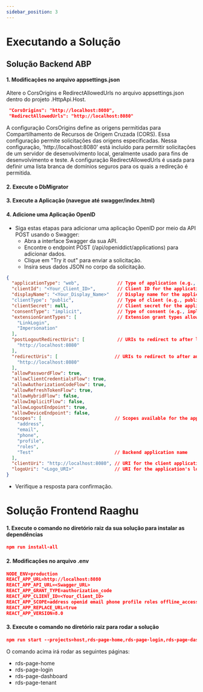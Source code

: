 ```yaml
---
sidebar_position: 3
---
```


# Executando a Solução
## Solução Backend ABP
#### 1. Modificações no arquivo appsettings.json
Altere o CorsOrigins e RedirectAllowedUrls no arquivo appsettings.json dentro do projeto .HttpApi.Host.


````json
 "CorsOrigins": "http://localhost:8080",
 "RedirectAllowedUrls": "http://localhost:8080"
````

A configuração CorsOrigins define as origens permitidas para Compartilhamento de Recursos de Origem Cruzada (CORS). Essa configuração permite solicitações das origens especificadas.
Nessa configuração, 'http://localhost:8080' está incluído para permitir solicitações de um servidor de desenvolvimento local, geralmente usado para fins de desenvolvimento e teste.
A configuração RedirectAllowedUrls é usada para definir uma lista branca de domínios seguros para os quais a redireção é permitida.

#### 2. Execute o DbMigrator
#### 3. Execute a Aplicação (navegue até swagger/index.html)
#### 4. Adicione uma Aplicação OpenID
- Siga estas etapas para adicionar uma aplicação OpenID por meio da API POST usando o Swagger:
  - Abra a interface Swagger da sua API.
  - Encontre o endpoint POST (/api/openiddict/applications) para adicionar dados.
  - Clique em "Try it out" para enviar a solicitação.
  - Insira seus dados JSON no corpo da solicitação.


````json
{
  "applicationType": "web",              // Type of application (e.g., web, mobile)
  "clientId": "<Your_Client_ID>",        // Client ID for the application
  "displayName": "<Your_Display_Name>"   // Display name for the application
  "clientType": "public",                // Type of client (e.g., public, confidential)
  "clientSecret": null,                  // Client secret for the application
  "consentType": "implicit",             // Type of consent (e.g., implicit, explicit,external, systematic)
  "extensionGrantTypes": [               // Extension grant types allowed
    "LinkLogin",
    "Impersonation"
  ],
  "postLogoutRedirectUris": [            // URIs to redirect to after logout
    "http://localhost:8080"
  ],
  "redirectUris": [                     // URIs to redirect to after authorization
    "http://localhost:8080"
  ],
  "allowPasswordFlow": true,
  "allowClientCredentialsFlow": true,
  "allowAuthorizationCodeFlow": true,
  "allowRefreshTokenFlow": true,
  "allowHybridFlow": false,
  "allowImplicitFlow": false,
  "allowLogoutEndpoint": true,
  "allowDeviceEndpoint": false,
  "scopes": [                           // Scopes available for the application
    "address",
    "email",
    "phone",
    "profile",
    "roles",
    "Test"                              // Backend application name
  ],
  "clientUri": "http://localhost:8080", // URI for the client application
  "logoUri": "<Logo_URI>"               // URI for the application's logo
}
````

   - Verifique a resposta para confirmação.

# Solução Frontend Raaghu
#### 1. Execute o comando no diretório raiz da sua solução para instalar as dependências

````json
npm run install-all
````

#### 2. Modificações no arquivo .env

````json
NODE_ENV=production
REACT_APP_URL=http://localhost:8080
REACT_APP_API_URL=<Swagger_URL>
REACT_APP_GRANT_TYPE=authorization_code
REACT_APP_CLIENT_ID=<Your_Client_ID>
REACT_APP_SCOPE=address openid email phone profile roles offline_access <Backend_Application_Name>
REACT_APP_REPLACE_URL=true
REACT_APP_VERSION=8.0
````

#### 3. Execute o comando no diretório raiz para rodar a solução

````json
npm run start --projects=host,rds-page-home,rds-page-login,rds-page-dashboard,rds-page-tenant
````

O comando acima irá rodar as seguintes páginas:
- rds-page-home
- rds-page-login
- rds-page-dashboard
- rds-page-tenant